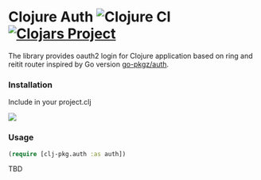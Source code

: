 # Clojure Auth ![Clojure CI](https://github.com/clj-pkg/auth/workflows/Clojure%20CI/badge.svg) [![Clojars Project](https://img.shields.io/clojars/v/clj-pkg/auth.svg)](https://clojars.org/clj-pkg/auth)

The library provides oauth2 login for Clojure application based on ring and reitit router inspired by Go version [go-pkgz/auth](https://github.com/go-pkgz/auth).

### Installation

Include in your project.clj

![](https://clojars.org/clj-pkg/auth/latest-version.svg)

### Usage

```clojure
(require [clj-pkg.auth :as auth])
```


TBD
